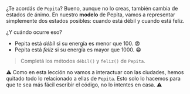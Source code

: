 ¿Te acordás de `Pepita`? Bueno, aunque no lo creas, también cambia de estados de ánimo. En nuestro **modelo** de Pepita, vamos a representar simplemente dos estados posibles: cuando está débil y cuando está feliz. 

¿Y cuándo ocurre eso? 

* Pepita está _débil_ si su energía es menor que 100. :fearful:
* Pepita está _feliz_ si su energía es mayor que 1000. :grin:

> Completá los métodos `débil()` y `feliz()` de `Pepita`. 

:warning: Como en esta lección no vamos a interactuar con las ciudades, hemos quitado todo lo relacionado a ellas de `Pepita`. Esto solo lo hacemos para que te sea más fácil escribir el código, no lo intentes en casa. :warning:
